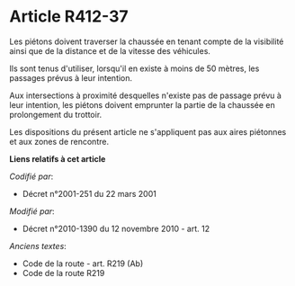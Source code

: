# Article R412-37

Les piétons doivent traverser la chaussée en tenant compte de la visibilité ainsi que de la distance et de la vitesse des
véhicules.

Ils sont tenus d'utiliser, lorsqu'il en existe à moins de 50 mètres, les passages prévus à leur intention.

Aux intersections à proximité desquelles n'existe pas de passage prévu à leur intention, les piétons doivent emprunter la
partie de la chaussée en prolongement du trottoir.

Les dispositions du présent article ne s'appliquent pas aux aires piétonnes et aux zones de rencontre.

**Liens relatifs à cet article**

_Codifié par_:

  - Décret n°2001-251 du 22 mars 2001

_Modifié par_:

  - Décret n°2010-1390 du 12 novembre 2010 - art. 12

_Anciens textes_:

  - Code de la route - art. R219 (Ab)
  - Code de la route R219
